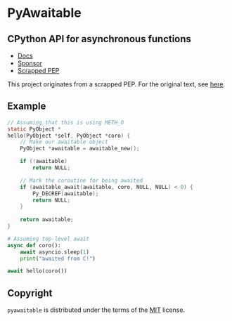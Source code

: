 # PyAwaitable

## CPython API for asynchronous functions

- [Docs](https://awaitable.zintensity.dev)
- [Sponsor](https://github.com/ZeroIntensity/sponsors)
- [Scrapped PEP](https://gist.github.com/ZeroIntensity/8d32e94b243529c7e1c27349e972d926)

This project originates from a scrapped PEP. For the original text, see [here](https://gist.github.com/ZeroIntensity/8d32e94b243529c7e1c27349e972d926).

## Example

```c
// Assuming that this is using METH_O
static PyObject *
hello(PyObject *self, PyObject *coro) {
    // Make our awaitable object
    PyObject *awaitable = awaitable_new();

    if (!awaitable)
        return NULL;

    // Mark the coroutine for being awaited
    if (awaitable_await(awaitable, coro, NULL, NULL) < 0) {
        Py_DECREF(awaitable);
        return NULL;
    }
    
    return awaitable;
}
```

```py
# Assuming top-level await
async def coro():
    await asyncio.sleep(1)
    print("awaited from C!")

await hello(coro())
```

## Copyright

`pyawaitable` is distributed under the terms of the [MIT](https://spdx.org/licenses/MIT.html) license.

